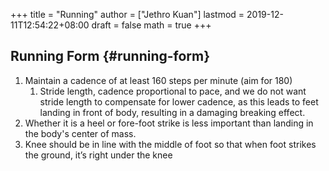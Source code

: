 +++
title = "Running"
author = ["Jethro Kuan"]
lastmod = 2019-12-11T12:54:22+08:00
draft = false
math = true
+++

## Running Form {#running-form}

1.  Maintain a cadence of at least 160 steps per minute (aim for 180)
    1.  Stride length, cadence proportional to pace, and we do not want
        stride length to compensate for lower cadence, as this leads to
        feet landing in front of body, resulting in a damaging breaking
        effect.
2.  Whether it is a heel or fore-foot strike is less important than
    landing in the body's center of mass.
3.  Knee should be in line with the middle of foot so that when foot
    strikes the ground, it’s right under the knee
